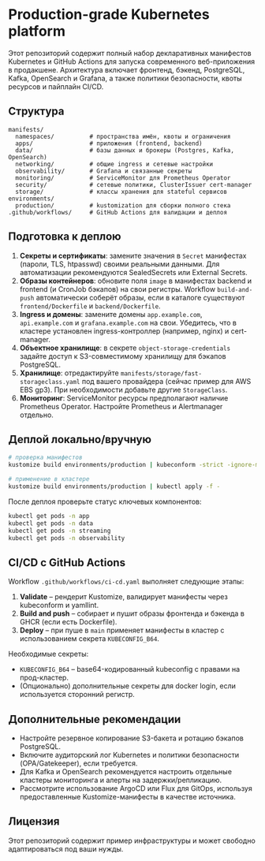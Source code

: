 # Production-grade Kubernetes platform

Этот репозиторий содержит полный набор декларативных манифестов Kubernetes и GitHub Actions для запуска современного веб-приложения в продакшене. Архитектура включает фронтенд, бэкенд, PostgreSQL, Kafka, OpenSearch и Grafana, а также политики безопасности, квоты ресурсов и пайплайн CI/CD.

## Структура

```
manifests/
  namespaces/          # пространства имён, квоты и ограничения
  apps/                # приложения (frontend, backend)
  data/                # базы данных и брокеры (Postgres, Kafka, OpenSearch)
  networking/          # общие ingress и сетевые настройки
  observability/       # Grafana и связанные секреты
  monitoring/          # ServiceMonitor для Prometheus Operator
  security/            # сетевые политики, ClusterIssuer cert-manager
  storage/             # классы хранения для stateful сервисов
environments/
  production/          # kustomization для сборки полного стека
.github/workflows/     # GitHub Actions для валидации и деплоя
```

## Подготовка к деплою

1. **Секреты и сертификаты**: замените значения в `Secret` манифестах (пароли, TLS, htpasswd) своими реальными данными. Для автоматизации рекомендуются SealedSecrets или External Secrets.
2. **Образы контейнеров**: обновите поля `image` в манифестах backend и frontend (и CronJob бэкапов) на свои регистры. Workflow `build-and-push` автоматически соберёт образы, если в каталоге существуют `frontend/Dockerfile` и `backend/Dockerfile`.
3. **Ingress и домены**: замените домены `app.example.com`, `api.example.com` и `grafana.example.com` на свои. Убедитесь, что в кластере установлен ingress-контроллер (например, nginx) и cert-manager.
4. **Объектное хранилище**: в секрете `object-storage-credentials` задайте доступ к S3-совместимому хранилищу для бэкапов PostgreSQL.
5. **Хранилище**: отредактируйте `manifests/storage/fast-storageclass.yaml` под вашего провайдера (сейчас пример для AWS EBS gp3). При необходимости добавьте другие `StorageClass`.
6. **Мониторинг**: ServiceMonitor ресурсы предполагают наличие Prometheus Operator. Настройте Prometheus и Alertmanager отдельно.

## Деплой локально/вручную

```bash
# проверка манифестов
kustomize build environments/production | kubeconform -strict -ignore-missing-schemas

# применение в кластере
kustomize build environments/production | kubectl apply -f -
```

После деплоя проверьте статус ключевых компонентов:

```bash
kubectl get pods -n app
kubectl get pods -n data
kubectl get pods -n streaming
kubectl get pods -n observability
```

## CI/CD с GitHub Actions

Workflow `.github/workflows/ci-cd.yaml` выполняет следующие этапы:

1. **Validate** – рендерит Kustomize, валидирует манифесты через kubeconform и yamllint.
2. **Build and push** – собирает и пушит образы фронтенда и бэкенда в GHCR (если есть Dockerfile).
3. **Deploy** – при пуше в `main` применяет манифесты в кластер с использованием секрета `KUBECONFIG_B64`.

Необходимые секреты:

- `KUBECONFIG_B64` – base64-кодированный kubeconfig с правами на прод-кластер.
- (Опционально) дополнительные секреты для docker login, если используется сторонний регистр.

## Дополнительные рекомендации

- Настройте резервное копирование S3-бакета и ротацию бэкапов PostgreSQL.
- Включите аудиторский лог Kubernetes и политики безопасности (OPA/Gatekeeper), если требуется.
- Для Kafka и OpenSearch рекомендуется настроить отдельные кластеры мониторинга и алерты на задержки/репликацию.
- Рассмотрите использование ArgoCD или Flux для GitOps, используя предоставленные Kustomize-манифесты в качестве источника.

## Лицензия

Этот репозиторий содержит пример инфраструктуры и может свободно адаптироваться под ваши нужды.
